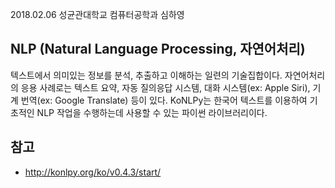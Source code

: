 2018.02.06
성균관대학교 컴퓨터공학과
심하영


## NLP (Natural Language Processing, 자연어처리)
텍스트에서 의미있는 정보를 분석, 추출하고 이해하는 일련의 기술집합이다.
자연어처리의 응용 사례로는 텍스트 요약, 자동 질의응답 시스템, 대화 시스템(ex: Apple Siri), 기계 번역(ex: Google Translate) 등이 있다.
KoNLPy는 한국어 텍스트를 이용하여 기초적인 NLP 작업을 수행하는데 사용할 수 있는 파이썬 라이브러리이다.


## 참고
- http://konlpy.org/ko/v0.4.3/start/
